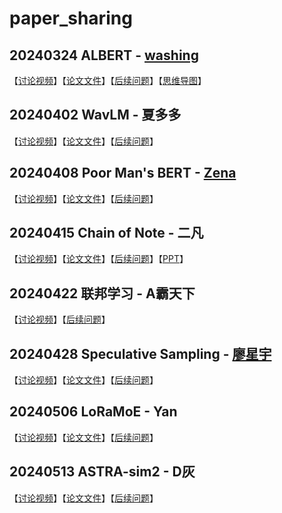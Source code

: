 # paper_sharing
## 20240324 ALBERT - [washing](https://github.com/washing1127) 
【[讨论视频](https://www.bilibili.com/video/BV1rC41187JS/?share_source=copy_web&vd_source=88940ee2a1d8d09b9bfc831ab9ae1145)】【[论文文件](./QA/2024/20240324-ALBERT/1909.11942.pdf)】【[后续问题](./QA/2024/20240324-ALBERT/QA.md)】【[思维导图](https://www.zhixi.com/view/bb3e6228)】

## 20240402 WavLM - 夏多多
【[讨论视频](https://www.bilibili.com/video/BV1Gf421o74S/?share_source=copy_web&vd_source=88940ee2a1d8d09b9bfc831ab9ae1145)】【[论文文件](./QA/2024/20240402-WavLM/2110.13900.pdf)】【[后续问题](./QA/2024/20240402-WavLM/QA.md)】

## 20240408 Poor Man's BERT - [Zena](https://github.com/ZhaoZeqing) 
【[讨论视频](https://www.bilibili.com/video/BV1qD421p7fP/?share_source=copy_web&vd_source=88940ee2a1d8d09b9bfc831ab9ae1145)】【[论文文件](./QA/2024/20240408-PoorMan'sBERT/2004.03844v1.pdf)】【[后续问题](./QA/2024/20240408-PoorMan'sBERT/QA.md)】

## 20240415 Chain of Note - 二凡
【[讨论视频]( https://www.bilibili.com/video/BV1bZ421Y7iz/?share_source=copy_web&vd_source=88940ee2a1d8d09b9bfc831ab9ae1145)】【[论文文件](./QA/2024/20240415-ChainOfNote/2311.09210.pdf)】【[后续问题](./QA/2024/20240415-ChainOfNote/QA.md)】【[PPT](./QA/2024/20240415-ChainOfNote/ppt.ppt)】

## 20240422 联邦学习 - A霸天下

【[讨论视频]()】【[后续问题](./QA/2024/20240422-FederatedLearning/QA.md)】

## 20240428 Speculative Sampling - [廖星宇](https://github.com/L1aoXingyu) 

【[讨论视频](https://www.bilibili.com/video/BV1jJ4m1n7N4/?share_source=copy_web&vd_source=88940ee2a1d8d09b9bfc831ab9ae1145)】【[论文文件](./QA/2024/20240428-SpeculativeSampling/2302.01318v1.pdf)】【[后续问题](./QA/2024/20240428-SpeculativeSampling/QA.md)】

## 20240506 LoRaMoE - Yan

【[讨论视频](https://www.bilibili.com/video/BV1Sb42187u1/?share_source=copy_web&vd_source=88940ee2a1d8d09b9bfc831ab9ae1145)】【[论文文件](./QA/2024/20240506-LoRaMoE/2312.09979v4.pdf)】【[后续问题](./QA/2024/20240506-LoRaMoE/QA.md)】

## 20240513 ASTRA-sim2 - D灰

【[讨论视频]()】【[论文文件](./QA/2024/20240513-ASTRA-sim2/2303.14006v1.pdf)】【[后续问题](./QA/2024/20240513-ASTRA-sim2/QA.md)】